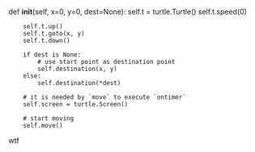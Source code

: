 def __init__(self, x=0, y=0, dest=None):
        self.t = turtle.Turtle()
        self.t.speed(0)
        
        self.t.up()
        self.t.goto(x, y)
        self.t.down()
        
        if dest is None:
            # use start point as destination point
            self.destination(x, y)
        else:
            self.destination(*dest)
            
        # it is needed by `move` to execute `ontimer`
        self.screen = turtle.Screen()

        # start moving
        self.move() 
wtf

